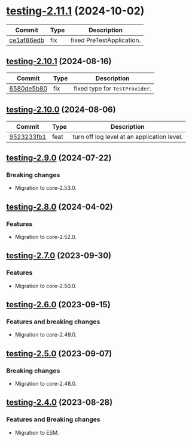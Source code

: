 <a name="testing-2.11.1"></a>
# [testing-2.11.1](https://github.com/ditsmod/ditsmod/releases/tag/testing-2.11.1) (2024-10-02)

| Commit | Type | Description |
| -- | -- | -- |
| [ce1af86edb](https://github.com/ditsmod/ditsmod/commit/ce1af86edb1ff80389049ee) | fix | fixed PreTestApplication. |

<a name="testing-2.10.1"></a>
## [testing-2.10.1](https://github.com/ditsmod/ditsmod/releases/tag/testing-2.10.1) (2024-08-16)

| Commit | Type | Description |
| -- | -- | -- |
| [6580de5b80](https://github.com/ditsmod/ditsmod/commit/6580de5b8091a90#diff-0eca05e10e9cb7143453a3be68ba1617a04bb006cf58988be21b759143d4c339R17) | fix | fixed type for `TestProvider`. |

<a name="testing-2.10.0"></a>
## [testing-2.10.0](https://github.com/ditsmod/ditsmod/releases/tag/testing-2.10.0) (2024-08-06)

| Commit | Type | Description |
| -- | -- | -- |
| [9523233fb1](https://github.com/ditsmod/ditsmod/commit/9523233fb1e8670) | feat | turn off log level at an application level. |

<a name="testing-2.9.0"></a>
## [testing-2.9.0](https://github.com/ditsmod/ditsmod/releases/tag/testing-2.9.0) (2024-07-22)

### Breaking changes

- Migration to core-2.53.0.

<a name="testing-2.8.0"></a>
## [testing-2.8.0](https://github.com/ditsmod/ditsmod/releases/tag/testing-2.8.0) (2024-04-02)

### Features

- Migration to core-2.52.0.

<a name="testing-2.7.0"></a>
## [testing-2.7.0](https://github.com/ditsmod/ditsmod/releases/tag/testing-2.7.0) (2023-09-30)

### Features

- Migration to core-2.50.0.

<a name="testing-2.6.0"></a>
## [testing-2.6.0](https://github.com/ditsmod/ditsmod/releases/tag/testing-2.6.0) (2023-09-15)

### Features and breaking changes

- Migration to core-2.49.0.

<a name="testing-2.5.0"></a>
## [testing-2.5.0](https://github.com/ditsmod/ditsmod/releases/tag/testing-2.5.0) (2023-09-07)

### Breaking changes

- Migration to core-2.48.0.

<a name="testing-2.4.0"></a>
## [testing-2.4.0](https://github.com/ditsmod/ditsmod/releases/tag/testing-2.4.0) (2023-08-28)

### Features and Breaking changes

- Migration to ESM.
